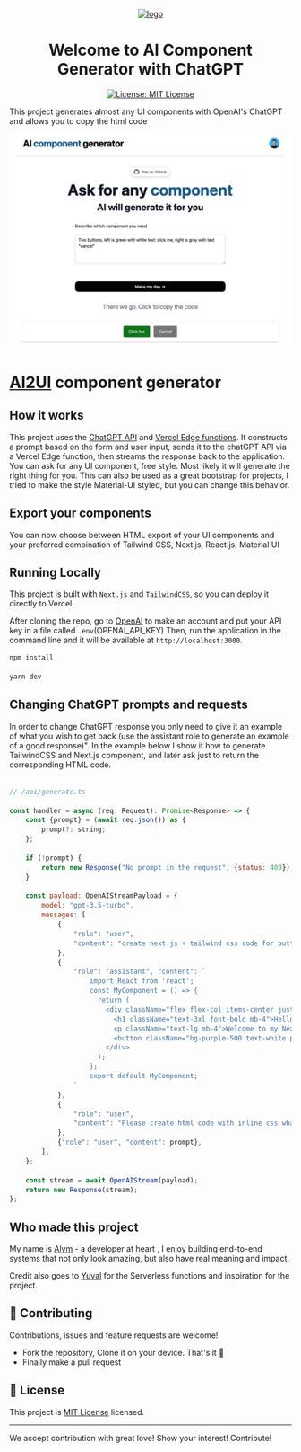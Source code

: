 <p align="center">
  <a href="https://ai2ui.co">
    <img style="max-width: 400px;"  alt="logo" src="https://ai2ui.co/ai-component-generator-logo.png">
  </a>

</p>
<h1 align="center">Welcome to AI Component Generator with ChatGPT</h1>
<p align="center">
  <a href="https://opensource.org/licenses/MIT" target="_blank">
    <img alt="License: MIT License" src="https://img.shields.io/badge/License-MIT License-yellow.svg" />
  </a>
</p>


This project generates almost any UI components with OpenAI's ChatGPT and allows you to copy the html code

[![Twitter Bio Generator](./public/screenshot.png)](https://ai2ui.co)

# [AI2UI](https://ai2ui.co/) component generator

## How it works

This project uses the [ChatGPT API](https://openai.com/api/) and [Vercel Edge functions](https://vercel.com/features/edge-functions). 
It constructs a prompt based on the form and user input, sends it to the chatGPT API via a Vercel Edge function, then streams the response back to the application.
You can ask for any UI component, free style. Most likely it will generate the right thing for you.
This can also be used as a great bootstrap for projects, I tried to make the style Material-UI styled, but you can change this behavior.

## Export your components
You can now choose between HTML export of your UI components and your preferred combination of Tailwind CSS, Next.js, React.js, Material UI 

## Running Locally
This project is built with `Next.js` and `TailwindCSS`, so you can deploy it directly to Vercel.

After cloning the repo, go to [OpenAI](https://beta.openai.com/account/api-keys) to make an account and put your API key in a file called `.env`(OPENAI_API_KEY)
Then, run the application in the command line and it will be available at `http://localhost:3000`.

```bash
npm install

yarn dev
```

## Changing ChatGPT prompts and requests
In order to change ChatGPT response you only need to give it an example of what you wish to get back (use the assistant role to generate an example of a good response)".
In the example below I show it how to generate TailwindCSS and Next.js component, and later ask just to return the corresponding HTML code.

```javascript

// /api/generate.ts

const handler = async (req: Request): Promise<Response> => {
    const {prompt} = (await req.json()) as {
        prompt?: string;
    };

    if (!prompt) {
        return new Response("No prompt in the request", {status: 400});
    }

    const payload: OpenAIStreamPayload = {
        model: "gpt-3.5-turbo",
        messages: [
            {
                "role": "user",
                "content": "create next.js + tailwind css code for button 200 x 100, light purple background, generate text on it. Please create a complete next.js component"
            },
            {
                "role": "assistant", "content": `
                    import React from 'react';
                    const MyComponent = () => {
                      return (
                        <div className="flex flex-col items-center justify-center h-screen">
                          <h1 className="text-3xl font-bold mb-4">Hello World</h1>
                          <p className="text-lg mb-4">Welcome to my Next.js component using Tailwind CSS</p>
                          <button className="bg-purple-500 text-white px-4 py-2 rounded-lg shadow-md hover:bg-purple-700 focus:outline-none focus:ring-2 focus:ring-purple-600 focus:ring-opacity-50">Click Me</button>
                        </div>
                      );
                    };
                    export default MyComponent;
                `
            },
            {
                "role": "user",
                "content": "Please create html code with inline css what create the following component, Meterial UI look and feel, return only code"
            },
            {"role": "user", "content": prompt},
        ],
    };

    const stream = await OpenAIStream(payload);
    return new Response(stream);
};

```

## Who made this project

My name is [Alym](https://uk.linkedin.com/in/alym-karim-43232b138) - a developer at heart , I enjoy building end-to-end systems that not only look amazing, but also have real meaning and impact.

Credit also goes to [Yuval](https://www.linkedin.com/in/yuval-suede/) for the Serverless functions and inspiration for the project.

## 🤝 Contributing
Contributions, issues and feature requests are welcome!<br />
* Fork the repository, Clone it on your device. That's it 🎉
* Finally make a pull request

## 📝 License

This project is [MIT License](https://opensource.org/licenses/MIT) licensed.

***
We accept contribution with great love! Show your interest! Contribute!
